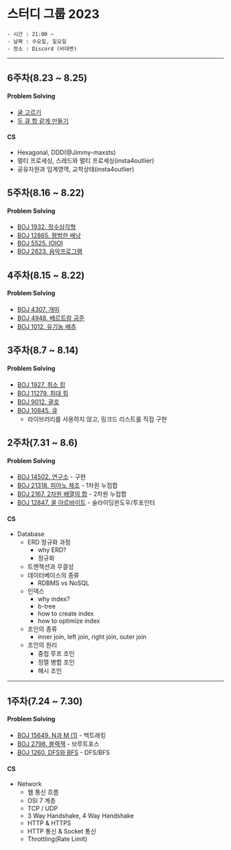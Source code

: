 # 스터디 그룹 2023
~~~
- 시간 : 21:00 ~ 
- 날짜 : 수요일, 일요일
- 장소 : Discord (비대면)
~~~
<hr/>

## 6주차(8.23 ~ 8.25)
#### Problem Solving
* [귤 고르기](https://school.programmers.co.kr/learn/courses/30/lessons/138476)
* [두 큐 합 같게 만들기](https://school.programmers.co.kr/learn/courses/30/lessons/118667)

#### CS
* Hexagonal, DDD(@Jimmy-maxsts)
* 멀티 프로세싱, 스레드와 멀티 프로세싱(insta4outlier)
* 공유자원과 임계영역, 교착상태(insta4outlier)


## 5주차(8.16 ~ 8.22)
#### Problem Solving
* [BOJ 1932. 정수삼각형](https://www.acmicpc.net/problem/1932)
* [BOJ 12865. 평범한 배낭](https://www.acmicpc.net/problem/12865)
* [BOJ 5525. IOIOI](https://www.acmicpc.net/problem/5525)
* [BOJ 2623. 음악프로그램](https://www.acmicpc.net/problem/2623)

## 4주차(8.15 ~ 8.22)
#### Problem Solving
* [BOJ 4307. 개미](https://www.acmicpc.net/problem/4307)
* [BOJ 4948. 베르트랑 공준](https://www.acmicpc.net/problem/4948)
* [BOJ 1012. 유기농 배추](https://www.acmicpc.net/problem/1012)

## 3주차(8.7 ~ 8.14)
#### Problem Solving
* [BOJ 1927. 최소 힙](https://www.acmicpc.net/problem/1927)
* [BOJ 11279. 최대 힙](https://www.acmicpc.net/problem/11279)
* [BOJ 9012. 괄호](https://www.acmicpc.net/problem/9012)
* [BOJ 10845. 큐](https://www.acmicpc.net/problem/10845)
  * 라이브러리를 사용하지 않고, 링크드 리스트를 직접 구현

## 2주차(7.31 ~ 8.6)

#### Problem Solving
* [BOJ 14502. 연구소](https://www.acmicpc.net/problem/14502) - 구현
* [BOJ 21318. 피아노 체조](https://www.acmicpc.net/problem/21318) - 1차원 누접합
* [BOJ 2167. 2차원 배열의 합](https://www.acmicpc.net/problem/2167) - 2차원 누접합
* [BOJ 12847. 꿀 아르바이트](https://www.acmicpc.net/problem/12847) - 슬라이딩윈도우/투포인터

#### CS
* Database
  * ERD 정규화 과정
    * why ERD?
    * 정규화
  * 트랜잭션과 무결성
  * 데이터베이스의 종류
    * RDBMS vs NoSQL
  * 인덱스
    * why index?
    * b-tree
    * how to create index
    * how to optimize index
  * 조인의 종류
    * inner join, left join, right join, outer join
  * 조인의 원리
    * 중첩 루프 조인
    * 정렬 병합 조인
    * 해시 조인

<hr/>

## 1주차(7.24 ~ 7.30)

#### Problem Solving
* [BOJ 15649. N과 M (1)](https://www.acmicpc.net/problem/15649) - 백트래킹
* [BOJ 2798. 블랙잭](https://www.acmicpc.net/problem/2798) - 브루트포스
* [BOJ 1260. DFS와 BFS](https://www.acmicpc.net/problem/1260) - DFS/BFS

#### CS
* Network
  * 웹 통신 흐름
  * OSI 7 계층
  * TCP / UDP
  * 3 Way Handshake, 4 Way Handshake
  * HTTP & HTTPS
  * HTTP 통신 & Socket 통신
  * Throttling(Rate Limit)
